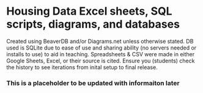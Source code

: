 # Housing Data Excel sheets, SQL scripts, diagrams, and databases
Created using BeaverDB and/or Diagrams.net unless otherwise stated. DB used is SQLite due to ease of use and sharing ability (no servers needed or installs to use) to aid in teaching. Spreadsheets & CSV were made in either Google Sheets, Excel, or their source is cited.
Ensure you (students) check the history to see iterations from inital setup to final release.

### This is a placeholder to be updated with informaiton later

